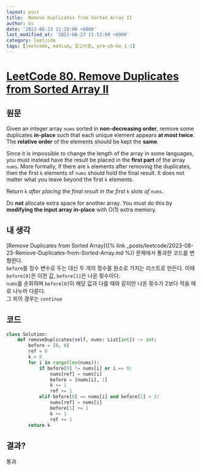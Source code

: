 ```yaml
---
layout: post
title:  Remove Duplicates from Sorted Array II
author: bs
date: '2023-08-23 11:28:00 +0900'
last_modified_at: '2023-08-23 11:53:00 +0900'
category: leetcode
tags: [leetcode, medium, 알고리즘, pre-ob-be_1-1]
---
```


# [LeetCode 80. Remove Duplicates from Sorted Array II](https://leetcode.com/problems/remove-duplicates-from-sorted-array-ii/)

## 원문
Given an integer array `nums` sorted in **non-decreasing order**, remove some duplicates **in-place** such that each unique element appears **at most twice**. The **relative order** of the elements should be kept the **same**.

Since it is impossible to change the length of the array in some languages, you must instead have the result be placed in the **first part** of the array `nums`. More formally, if there are `k` elements after removing the duplicates, then the first `k` elements of `nums` should hold the final result. It does not matter what you leave beyond the first `k` elements.

Return `k` *after placing the final result in the first* `k` *slots of* `nums`.

Do **not** allocate extra space for another array. You must do this by **modifying the input array in-place** with O(1) extra memory.

## 내 생각
[Remove Duplicates from Sorted Array]({% link _posts/leetcode/2023-08-23-Remove-Duplicates-from-Sorted-Array.md %}) 문제에서 통과한 코드를 변형한다.<br>
`before`를 정수 변수로 두는 대신 두 개의 정수를 원소로 가지는 리스트로 만든다. 이때 `before[0]`은 이전 값, `before[1]`은 나온 횟수이다.<br>
`nums`를 순회하며 `before[0]`이 해당 값과 다를 때와 같지만 나온 횟수가 2보다 적을 때로 나누어 다룬다.<br>
그 외의 경우는 `continue`

## 코드
```python
class Solution:
    def removeDuplicates(self, nums: List[int]) -> int:
        before = [0, 0]
        ref = 0
        k = 0
        for i in range(len(nums)):
            if before[0] != nums[i] or i == 0:
                nums[ref] = nums[i]
                before = [nums[i], 1]
                k += 1
                ref += 1
            elif before[0] == nums[i] and before[1] < 2:
                nums[ref] = nums[i]
                before[1] += 1
                k += 1
                ref += 1
        return k
```

## 결과?
통과